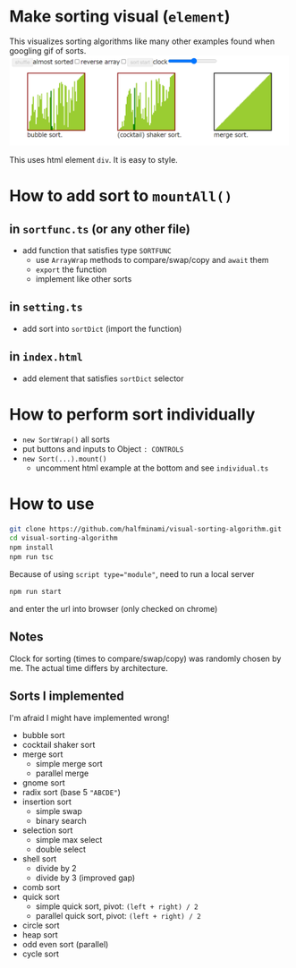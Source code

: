 # Make sorting visual (`element`)
This visualizes sorting algorithms like many other examples found when googling gif of sorts.
<img src="./screenshot.png" style="max-width:500px;display:block" alt="sorting screenshot">  
This uses html element `div`. It is easy to style.

# How to add sort to `mountAll()`
## in `sortfunc.ts` (or any other file)
- add function that satisfies type `SORTFUNC`
    - use `ArrayWrap` methods to compare/swap/copy and `await` them
    - `export` the function
    - implement like other sorts
## in `setting.ts`
- add sort into `sortDict` (import the function)
## in `index.html`
- add element that satisfies `sortDict` selector

# How to perform sort individually
- `new SortWrap()` all sorts
- put buttons and inputs to Object `: CONTROLS`
- `new Sort(...).mount()`
    - uncomment html example at the bottom and see `individual.ts`

# How to use
```bash
git clone https://github.com/halfminami/visual-sorting-algorithm.git
cd visual-sorting-algorithm
npm install
npm run tsc
```
Because of using `script type="module"`, need to run a local server
```bash
npm run start
```
and enter the url into browser (only checked on chrome)

## Notes
Clock for sorting (times to compare/swap/copy) was randomly chosen by me. The actual time differs by architecture.

## Sorts I implemented
I'm afraid I might have implemented wrong!
- bubble sort
- cocktail shaker sort
- merge sort
    - simple merge sort
    - parallel merge
- gnome sort
- radix sort (base 5 `"ABCDE"`)
- insertion sort
    - simple swap
    - binary search
- selection sort
    - simple max select
    - double select
- shell sort
    - divide by 2
    - divide by 3 (improved gap)
- comb sort
- quick sort
    - simple quick sort, pivot: `(left + right) / 2`
    - parallel quick sort, pivot: `(left + right) / 2`
- circle sort
- heap sort
- odd even sort (parallel)
- cycle sort
